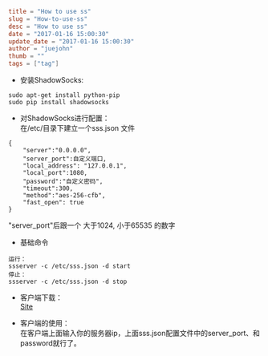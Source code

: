```toml
title = "How to use ss"
slug = "How-to-use-ss"
desc = "How to use ss"
date = "2017-01-16 15:00:30"
update_date = "2017-01-16 15:00:30"
author = "juejohn"
thumb = ""
tags = ["tag"]
```
* 安装ShadowSocks:
```  
sudo apt-get install python-pip
sudo pip install shadowsocks  
```  
* 对ShadowSocks进行配置：  
在/etc/目录下建立一个sss.json 文件  
```
{
    "server":"0.0.0.0",
    "server_port":自定义端口,
    "local_address": "127.0.0.1",
    "local_port":1080,
    "password":"自定义密码",
    "timeout":300,
    "method":"aes-256-cfb",
    "fast_open": true
}
```  
"server_port"后跟一个 大于1024, 小于65535 的数字  
* 基础命令  
```  
运行：
ssserver -c /etc/sss.json -d start  
停止：  
ssserver -c /etc/sss.json -d stop  
```
* 客户端下载：  
[Site](https://github.com/shadowsocks/shadowsocks/wiki/Ports-and-Clients)  

* 客户端的使用：  
在客户端上面输入你的服务器ip，上面sss.json配置文件中的server_port、和password就行了。
